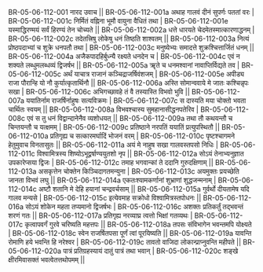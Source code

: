 BR-05-06-112-001  	नारद उवाच ||
BR-05-06-112-001a	अथाह गालवं दीनं सुपर्णः पततां वरः |
BR-05-06-112-001c	निर्मितं वह्निना भूमौ वायुना वैधितं तथा |
BR-05-06-112-001e 	यस्माद्धिरण्मयं सर्वं हिरण्यं तेन चोच्यते ||
BR-05-06-112-002a	धत्ते धारयते चेदमेतस्मात्कारणाद्धनम् |
BR-05-06-112-002c	तदेतत्त्रिषु लोकेषु धनं तिष्ठति शाश्वतम् ||
BR-05-06-112-003a	नित्यं प्रोष्ठपदाभ्यां च शुक्रे धनपतौ तथा |
BR-05-06-112-003c	मनुष्येभ्यः समादत्ते शुक्रश्चित्तार्जितं धनम् ||
BR-05-06-112-004a	अजैकपादहिर्बुध्न्यै रक्ष्यते धनदेन च |
BR-05-06-112-004c	एवं न शक्यते लब्धुमलब्धव्यं द्विजर्षभ ||
BR-05-06-112-005a	ॠते च धनमश्वानां नावाप्तिर्विद्यते तव |
BR-05-06-112-005c	अर्थं याचात्र राजानं कञ्चिद्राजर्षिवंशजम् |
BR-05-06-112-005e 	अपीड्य राजा पौरान्हि यो नौ कुर्यात्कृतार्थिनौ ||
BR-05-06-112-006a	अस्ति सोमान्ववाये मे जातः कश्चिन्नृपः सखा |
BR-05-06-112-006c	अभिगच्छावहे तं वै तस्यास्ति विभवो भुवि ||
BR-05-06-112-007a	ययातिर्नाम राजर्षिर्नाहुषः सत्यविक्रमः |
BR-05-06-112-007c	स दास्यति मया चोक्तो भवता चार्थितः स्वयम् ||
BR-05-06-112-008a	विभवश्चास्य सुमहानासीद्धनपतेरिव |
BR-05-06-112-008c	एवं स तु धनं विद्वान्दानेनैव व्यशोधयत् ||
BR-05-06-112-009a	तथा तौ कथयन्तौ च चिन्तयन्तौ च यत्क्षमम् |
BR-05-06-112-009c	प्रतिष्ठाने नरपतिं ययातिं प्रत्युपस्थितौ ||
BR-05-06-112-010a	प्रतिगृह्य च सत्कारमर्घादिं भोजनं वरम् |
BR-05-06-112-010c	पृष्टश्चागमने हेतुमुवाच विनतासुतः ||
BR-05-06-112-011a	अयं मे नाहुष सखा गालवस्तपसो निधिः |
BR-05-06-112-011c	विश्वामित्रस्य शिष्योऽभूद्वर्षाण्ययुतशो नृप ||
BR-05-06-112-012a	सोऽयं तेनाभ्यनुज्ञात उपकारेप्सया द्विजः |
BR-05-06-112-012c	तमाह भगवान्कां ते ददानि गुरुदक्षिणाम् ||
BR-05-06-112-013a	असकृत्तेन चोक्तेन किञ्चिदागतमन्युना |
BR-05-06-112-013c	अयमुक्तः प्रयच्छेति जानता विभवं लघु ||
BR-05-06-112-014a	एकतःश्यामकर्णानां शुभ्राणां शुद्धजन्मनाम् |
BR-05-06-112-014c	अष्टौ शतानि मे देहि हयानां चन्द्रवर्चसाम् ||
BR-05-06-112-015a	गुर्वर्थो दीयतामेष यदि गालव मन्यसे |
BR-05-06-112-015c	इत्येवमाह सक्रोधो विश्वामित्रस्तपोधनः ||
BR-05-06-112-016a	सोऽयं शोकेन महता तप्यमानो द्विजर्षभः |
BR-05-06-112-016c	अशक्तः प्रतिकर्तुं तद्भवन्तं शरणं गतः ||
BR-05-06-112-017a	प्रतिगृह्य नरव्याघ्र त्वत्तो भिक्षां गतव्यथः |
BR-05-06-112-017c	कृत्वापवर्गं गुरवे चरिष्यति महत्तपः ||
BR-05-06-112-018a	तपसः संविभागेन भवन्तमपि योक्ष्यते |
BR-05-06-112-018c	स्वेन राजर्षितपसा पूर्णं त्वां पूरयिष्यति ||
BR-05-06-112-019a	यावन्ति रोमाणि हये भवन्ति हि नरेश्वर |
BR-05-06-112-019c	तावतो वाजिदा लोकान्प्राप्नुवन्ति महीपते ||
BR-05-06-112-020a	पात्रं प्रतिग्रहस्यायं दातुं पात्रं तथा भवान् |
BR-05-06-112-020c	शङ्खे क्षीरमिवासक्तं भवत्वेतत्तथोपमम् ||
